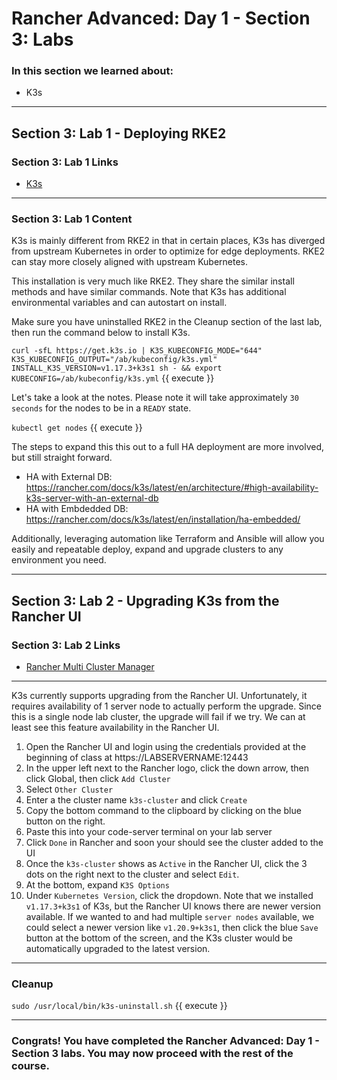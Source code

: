 # Rancher Advanced: Day 1 - Section 3: Labs

### In this section we learned about:

* K3s

____

## Section 3: Lab 1 - Deploying RKE2

### Section 3: Lab 1 Links

* [K3s](https://k3s.io/)

____

### Section 3: Lab 1 Content

K3s is mainly different from RKE2 in that in certain places, K3s has diverged from upstream Kubernetes in order to optimize for edge deployments. RKE2 can stay more closely aligned with upstream Kubernetes.

This installation is very much like RKE2. They share the similar install methods and have similar commands. Note that K3s has additional environmental variables and can autostart on install.

Make sure you have uninstalled RKE2 in the Cleanup section of the last lab, then run the command below to install K3s. 

`curl -sfL https://get.k3s.io | K3S_KUBECONFIG_MODE="644" K3S_KUBECONFIG_OUTPUT="/ab/kubeconfig/k3s.yml" INSTALL_K3S_VERSION=v1.17.3+k3s1 sh - && export KUBECONFIG=/ab/kubeconfig/k3s.yml`  {{ execute }}

Let's take a look at the notes.  Please note it will take approximately `30 seconds` for the nodes to be in a `READY` state.

`kubectl get nodes`  {{ execute }}

The steps to expand this this out to a full HA deployment are more involved, but still straight forward. 

* HA with External DB: https://rancher.com/docs/k3s/latest/en/architecture/#high-availability-k3s-server-with-an-external-db
* HA with Embdedded DB: https://rancher.com/docs/k3s/latest/en/installation/ha-embedded/

Additionally, leveraging automation like Terraform and Ansible will allow you easily and repeatable deploy, expand and upgrade clusters to any environment you need.

____

## Section 3: Lab 2 - Upgrading K3s from the Rancher UI

### Section 3: Lab 2 Links

* [Rancher Multi Cluster Manager](https://rancher.com/products/rancher/)
____

K3s currently supports upgrading from the Rancher UI. Unfortunately, it requires availability of 1 server node to actually perform the upgrade. Since this is a single node lab cluster, the upgrade will fail if we try. We can at least see this feature availability in the Rancher UI.

1. Open the Rancher UI and login using the credentials provided at the beginning of class at https://LABSERVERNAME:12443
2. In the upper left next to the Rancher logo, click the down arrow, then click Global, then click `Add Cluster`
3. Select `Other Cluster`
4. Enter a the cluster name `k3s-cluster` and click `Create`
5. Copy the bottom command to the clipboard by clicking on the blue button on the right.
6. Paste this into your code-server terminal on your lab server
7. Click `Done` in Rancher and soon your should see the cluster added to the UI
8. Once the `k3s-cluster` shows as `Active` in the Rancher UI, click the 3 dots on the right next to the cluster and select `Edit`.
9. At the bottom, expand `K3S Options`
10. Under `Kubernetes Version`, click the dropdown. Note that we installed `v1.17.3+k3s1` of K3s, but the Rancher UI knows there are newer version available. If we wanted to and had multiple `server nodes` available, we could select a newer version like `v1.20.9+k3s1`, then click the blue `Save` button at the bottom of the screen, and the K3s cluster would be automatically upgraded to the latest version.

____

### Cleanup

`sudo /usr/local/bin/k3s-uninstall.sh` {{ execute }}

____

### Congrats! You have completed the Rancher Advanced: Day 1 - Section 3 labs. You may now proceed with the rest of the course.
